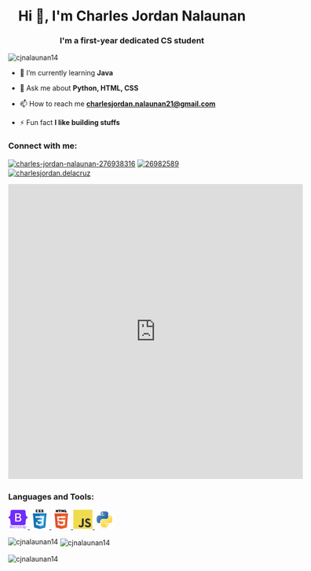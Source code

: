 <h1 align="center">Hi 👋, I'm Charles Jordan Nalaunan</h1>
<h3 align="center">I'm a first-year dedicated CS student</h3>

<p align="left"> <img src="https://komarev.com/ghpvc/?username=cjnalaunan14&label=Profile%20views&color=0e75b6&style=flat" alt="cjnalaunan14" /> </p>

- 🌱 I’m currently learning **Java**

- 💬 Ask me about **Python, HTML, CSS**

- 📫 How to reach me **charlesjordan.nalaunan21@gmail.com**

- ⚡ Fun fact **I like building stuffs**

<h3 align="left">Connect with me:</h3>
<p align="left">
<a href="https://linkedin.com/in/charles-jordan-nalaunan-276938316" target="blank"><img align="center" src="https://raw.githubusercontent.com/rahuldkjain/github-profile-readme-generator/master/src/images/icons/Social/linked-in-alt.svg" alt="charles-jordan-nalaunan-276938316" height="30" width="40" /></a>
<a href="https://stackoverflow.com/users/26982589" target="blank"><img align="center" src="https://raw.githubusercontent.com/rahuldkjain/github-profile-readme-generator/master/src/images/icons/Social/stack-overflow.svg" alt="26982589" height="30" width="40" /></a>
<a href="https://fb.com/charlesjordan.delacruz" target="blank"><img align="center" src="https://raw.githubusercontent.com/rahuldkjain/github-profile-readme-generator/master/src/images/icons/Social/facebook.svg" alt="charlesjordan.delacruz" height="30" width="40" /></a>
</p>
<iframe width="600" height="600" src="https://ionicabizau.github.io/github-profile-languages/api.html?cjnalaunan14" frameborder="0"></iframe>
<h3 align="left">Languages and Tools:</h3>
<p align="left"> <a href="https://getbootstrap.com" target="_blank" rel="noreferrer"> <img src="https://raw.githubusercontent.com/devicons/devicon/master/icons/bootstrap/bootstrap-plain-wordmark.svg" alt="bootstrap" width="40" height="40"/> </a> <a href="https://www.w3schools.com/css/" target="_blank" rel="noreferrer"> <img src="https://raw.githubusercontent.com/devicons/devicon/master/icons/css3/css3-original-wordmark.svg" alt="css3" width="40" height="40"/> </a> <a href="https://www.w3.org/html/" target="_blank" rel="noreferrer"> <img src="https://raw.githubusercontent.com/devicons/devicon/master/icons/html5/html5-original-wordmark.svg" alt="html5" width="40" height="40"/> </a> <a href="https://developer.mozilla.org/en-US/docs/Web/JavaScript" target="_blank" rel="noreferrer"> <img src="https://raw.githubusercontent.com/devicons/devicon/master/icons/javascript/javascript-original.svg" alt="javascript" width="40" height="40"/> </a> <a href="https://www.python.org" target="_blank" rel="noreferrer"> <img src="https://raw.githubusercontent.com/devicons/devicon/master/icons/python/python-original.svg" alt="python" width="40" height="40"/> </a> </p>

<p><img align="left" src="https://github-readme-stats.vercel.app/api/top-langs?username=cjnalaunan14&show_icons=true&locale=en&layout=compact" alt="cjnalaunan14" /></p>

<p>&nbsp;<img align="center" src="https://github-readme-stats.vercel.app/api?username=cjnalaunan14&show_icons=true&locale=en" alt="cjnalaunan14" /></p>

<p><img align="center" src="https://github-readme-streak-stats.herokuapp.com/?user=cjnalaunan14&" alt="cjnalaunan14" /></p>
